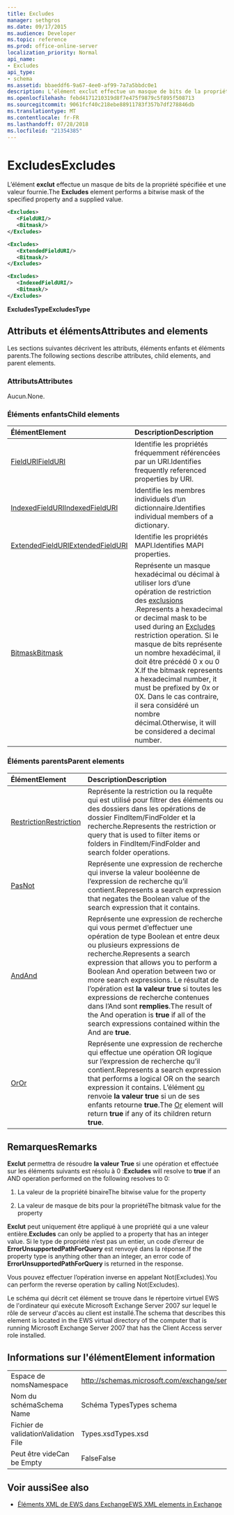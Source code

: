 ```yaml
---
title: Excludes
manager: sethgros
ms.date: 09/17/2015
ms.audience: Developer
ms.topic: reference
ms.prod: office-online-server
localization_priority: Normal
api_name:
- Excludes
api_type:
- schema
ms.assetid: bbaeddf6-9a67-4ee0-af99-7a7a5bbdc0e1
description: L’élément exclut effectue un masque de bits de la propriété spécifiée et une valeur fournie.
ms.openlocfilehash: febd4171210319d8f7e475f9879c5f895f508713
ms.sourcegitcommit: 9061fcf40c218ebe88911783f357b7df278846db
ms.translationtype: MT
ms.contentlocale: fr-FR
ms.lasthandoff: 07/28/2018
ms.locfileid: "21354385"
---
```

# <a name="excludes"></a><span data-ttu-id="234d9-103">Excludes</span><span class="sxs-lookup"><span data-stu-id="234d9-103">Excludes</span></span>

<span data-ttu-id="234d9-104">L’élément **exclut** effectue un masque de bits de la propriété spécifiée et une valeur fournie.</span><span class="sxs-lookup"><span data-stu-id="234d9-104">The **Excludes** element performs a bitwise mask of the specified property and a supplied value.</span></span> 
  
```xml
<Excludes>
   <FieldURI/>
   <Bitmask/>
</Excludes>
```

```xml
<Excludes>
   <ExtendedFieldURI/> 
   <Bitmask/>
</Excludes>
```

```xml
<Excludes>
   <IndexedFieldURI/> 
   <Bitmask/>
</Excludes>
```

<span data-ttu-id="234d9-105">**ExcludesType**</span><span class="sxs-lookup"><span data-stu-id="234d9-105">**ExcludesType**</span></span>

## <a name="attributes-and-elements"></a><span data-ttu-id="234d9-106">Attributs et éléments</span><span class="sxs-lookup"><span data-stu-id="234d9-106">Attributes and elements</span></span>

<span data-ttu-id="234d9-107">Les sections suivantes décrivent les attributs, éléments enfants et éléments parents.</span><span class="sxs-lookup"><span data-stu-id="234d9-107">The following sections describe attributes, child elements, and parent elements.</span></span>
  
### <a name="attributes"></a><span data-ttu-id="234d9-108">Attributs</span><span class="sxs-lookup"><span data-stu-id="234d9-108">Attributes</span></span>

<span data-ttu-id="234d9-109">Aucun.</span><span class="sxs-lookup"><span data-stu-id="234d9-109">None.</span></span>
  
### <a name="child-elements"></a><span data-ttu-id="234d9-110">Éléments enfants</span><span class="sxs-lookup"><span data-stu-id="234d9-110">Child elements</span></span>

|<span data-ttu-id="234d9-111">**Élément**</span><span class="sxs-lookup"><span data-stu-id="234d9-111">**Element**</span></span>|<span data-ttu-id="234d9-112">**Description**</span><span class="sxs-lookup"><span data-stu-id="234d9-112">**Description**</span></span>|
|:-----|:-----|
|[<span data-ttu-id="234d9-113">FieldURI</span><span class="sxs-lookup"><span data-stu-id="234d9-113">FieldURI</span></span>](fielduri.md) <br/> |<span data-ttu-id="234d9-114">Identifie les propriétés fréquemment référencées par un URI.</span><span class="sxs-lookup"><span data-stu-id="234d9-114">Identifies frequently referenced properties by URI.</span></span>  <br/> |
|[<span data-ttu-id="234d9-115">IndexedFieldURI</span><span class="sxs-lookup"><span data-stu-id="234d9-115">IndexedFieldURI</span></span>](indexedfielduri.md) <br/> |<span data-ttu-id="234d9-116">Identifie les membres individuels d’un dictionnaire.</span><span class="sxs-lookup"><span data-stu-id="234d9-116">Identifies individual members of a dictionary.</span></span>  <br/> |
|[<span data-ttu-id="234d9-117">ExtendedFieldURI</span><span class="sxs-lookup"><span data-stu-id="234d9-117">ExtendedFieldURI</span></span>](extendedfielduri.md) <br/> |<span data-ttu-id="234d9-118">Identifie les propriétés MAPI.</span><span class="sxs-lookup"><span data-stu-id="234d9-118">Identifies MAPI properties.</span></span>  <br/> |
|[<span data-ttu-id="234d9-119">Bitmask</span><span class="sxs-lookup"><span data-stu-id="234d9-119">Bitmask</span></span>](bitmask.md) <br/> |<span data-ttu-id="234d9-120">Représente un masque hexadécimal ou décimal à utiliser lors d’une opération de restriction des [exclusions](excludes.md) .</span><span class="sxs-lookup"><span data-stu-id="234d9-120">Represents a hexadecimal or decimal mask to be used during an [Excludes](excludes.md) restriction operation.</span></span> <span data-ttu-id="234d9-121">Si le masque de bits représente un nombre hexadécimal, il doit être précédé 0 x ou 0 X.</span><span class="sxs-lookup"><span data-stu-id="234d9-121">If the bitmask represents a hexadecimal number, it must be prefixed by 0x or 0X.</span></span> <span data-ttu-id="234d9-122">Dans le cas contraire, il sera considéré un nombre décimal.</span><span class="sxs-lookup"><span data-stu-id="234d9-122">Otherwise, it will be considered a decimal number.</span></span>  <br/> |
   
### <a name="parent-elements"></a><span data-ttu-id="234d9-123">Éléments parents</span><span class="sxs-lookup"><span data-stu-id="234d9-123">Parent elements</span></span>

|<span data-ttu-id="234d9-124">**Élément**</span><span class="sxs-lookup"><span data-stu-id="234d9-124">**Element**</span></span>|<span data-ttu-id="234d9-125">**Description**</span><span class="sxs-lookup"><span data-stu-id="234d9-125">**Description**</span></span>|
|:-----|:-----|
|[<span data-ttu-id="234d9-126">Restriction</span><span class="sxs-lookup"><span data-stu-id="234d9-126">Restriction</span></span>](restriction.md) <br/> |<span data-ttu-id="234d9-127">Représente la restriction ou la requête qui est utilisé pour filtrer des éléments ou des dossiers dans les opérations de dossier FindItem/FindFolder et la recherche.</span><span class="sxs-lookup"><span data-stu-id="234d9-127">Represents the restriction or query that is used to filter items or folders in FindItem/FindFolder and search folder operations.</span></span>  <br/> |
|[<span data-ttu-id="234d9-128">Pas</span><span class="sxs-lookup"><span data-stu-id="234d9-128">Not</span></span>](not.md) <br/> |<span data-ttu-id="234d9-129">Représente une expression de recherche qui inverse la valeur booléenne de l’expression de recherche qu’il contient.</span><span class="sxs-lookup"><span data-stu-id="234d9-129">Represents a search expression that negates the Boolean value of the search expression that it contains.</span></span>  <br/> |
|[<span data-ttu-id="234d9-130">And</span><span class="sxs-lookup"><span data-stu-id="234d9-130">And</span></span>](and.md) <br/> |<span data-ttu-id="234d9-131">Représente une expression de recherche qui vous permet d’effectuer une opération de type Boolean et entre deux ou plusieurs expressions de recherche.</span><span class="sxs-lookup"><span data-stu-id="234d9-131">Represents a search expression that allows you to perform a Boolean And operation between two or more search expressions.</span></span> <span data-ttu-id="234d9-132">Le résultat de l’opération est **la valeur true** si toutes les expressions de recherche contenues dans l’And sont **remplies**.</span><span class="sxs-lookup"><span data-stu-id="234d9-132">The result of the And operation is **true** if all of the search expressions contained within the And are **true**.</span></span>  <br/> |
|[<span data-ttu-id="234d9-133">Or</span><span class="sxs-lookup"><span data-stu-id="234d9-133">Or</span></span>](or.md) <br/> |<span data-ttu-id="234d9-134">Représente une expression de recherche qui effectue une opération OR logique sur l’expression de recherche qu’il contient.</span><span class="sxs-lookup"><span data-stu-id="234d9-134">Represents a search expression that performs a logical OR on the search expression it contains.</span></span> <span data-ttu-id="234d9-135">L’élément [ou](or.md) renvoie **la valeur true** si un de ses enfants retourne **true**.</span><span class="sxs-lookup"><span data-stu-id="234d9-135">The [Or](or.md) element will return **true** if any of its children return **true**.</span></span>  <br/> |
   
## <a name="remarks"></a><span data-ttu-id="234d9-136">Remarques</span><span class="sxs-lookup"><span data-stu-id="234d9-136">Remarks</span></span>

<span data-ttu-id="234d9-137">**Exclut** permettra de résoudre **la valeur True** si une opération et effectuée sur les éléments suivants est résolu à 0 :</span><span class="sxs-lookup"><span data-stu-id="234d9-137">**Excludes** will resolve to **true** if an AND operation performed on the following resolves to 0:</span></span> 
  
1. <span data-ttu-id="234d9-138">La valeur de la propriété binaire</span><span class="sxs-lookup"><span data-stu-id="234d9-138">The bitwise value for the property</span></span>
    
2. <span data-ttu-id="234d9-139">La valeur de masque de bits pour la propriété</span><span class="sxs-lookup"><span data-stu-id="234d9-139">The bitmask value for the property</span></span>
    
<span data-ttu-id="234d9-140">**Exclut** peut uniquement être appliqué à une propriété qui a une valeur entière.</span><span class="sxs-lookup"><span data-stu-id="234d9-140">**Excludes** can only be applied to a property that has an integer value.</span></span> <span data-ttu-id="234d9-141">Si le type de propriété n’est pas un entier, un code d’erreur de **ErrorUnsupportedPathForQuery** est renvoyé dans la réponse.</span><span class="sxs-lookup"><span data-stu-id="234d9-141">If the property type is anything other than an integer, an error code of **ErrorUnsupportedPathForQuery** is returned in the response.</span></span> 
  
<span data-ttu-id="234d9-142">Vous pouvez effectuer l’opération inverse en appelant Not(Excludes).</span><span class="sxs-lookup"><span data-stu-id="234d9-142">You can perform the reverse operation by calling Not(Excludes).</span></span>
  
<span data-ttu-id="234d9-143">Le schéma qui décrit cet élément se trouve dans le répertoire virtuel EWS de l'ordinateur qui exécute Microsoft Exchange Server 2007 sur lequel le rôle de serveur d'accès au client est installé.</span><span class="sxs-lookup"><span data-stu-id="234d9-143">The schema that describes this element is located in the EWS virtual directory of the computer that is running Microsoft Exchange Server 2007 that has the Client Access server role installed.</span></span>
  
## <a name="element-information"></a><span data-ttu-id="234d9-144">Informations sur l'élément</span><span class="sxs-lookup"><span data-stu-id="234d9-144">Element information</span></span>

|||
|:-----|:-----|
|<span data-ttu-id="234d9-145">Espace de noms</span><span class="sxs-lookup"><span data-stu-id="234d9-145">Namespace</span></span>  <br/> |http://schemas.microsoft.com/exchange/services/2006/types  <br/> |
|<span data-ttu-id="234d9-146">Nom du schéma</span><span class="sxs-lookup"><span data-stu-id="234d9-146">Schema Name</span></span>  <br/> |<span data-ttu-id="234d9-147">Schéma Types</span><span class="sxs-lookup"><span data-stu-id="234d9-147">Types schema</span></span>  <br/> |
|<span data-ttu-id="234d9-148">Fichier de validation</span><span class="sxs-lookup"><span data-stu-id="234d9-148">Validation File</span></span>  <br/> |<span data-ttu-id="234d9-149">Types.xsd</span><span class="sxs-lookup"><span data-stu-id="234d9-149">Types.xsd</span></span>  <br/> |
|<span data-ttu-id="234d9-150">Peut être vide</span><span class="sxs-lookup"><span data-stu-id="234d9-150">Can be Empty</span></span>  <br/> |<span data-ttu-id="234d9-151">False</span><span class="sxs-lookup"><span data-stu-id="234d9-151">False</span></span>  <br/> |
   
## <a name="see-also"></a><span data-ttu-id="234d9-152">Voir aussi</span><span class="sxs-lookup"><span data-stu-id="234d9-152">See also</span></span>

- [<span data-ttu-id="234d9-153">Éléments XML de EWS dans Exchange</span><span class="sxs-lookup"><span data-stu-id="234d9-153">EWS XML elements in Exchange</span></span>](ews-xml-elements-in-exchange.md)

